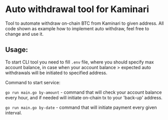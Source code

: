 # Auto withdrawal tool for Kaminari

Tool to automate withdraw on-chain BTC from Kaminari to given address. All code shown as example how to implement auto withdraw, feel free to change and use it.

## Usage:

To start CLI tool you need to fill `.env` file, where you should specify max account balance, in case when your account balance > expected auto withdrawals will be initiated to specified address.

Command to start service:

`go run main.go by-amount` - command that will check your account balance every hour, and if needed will initiate on-chain tx to your 'back-up' address.

`go run main.go by-date` - command that will initiate payment every given interval.
